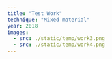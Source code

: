 ```yaml
---
title: "Test Work"
technique: "Mixed material"
year: 2018
images:
  - src: ./static/temp/work3.png
  - src: ./static/temp/work4.png
---
```

